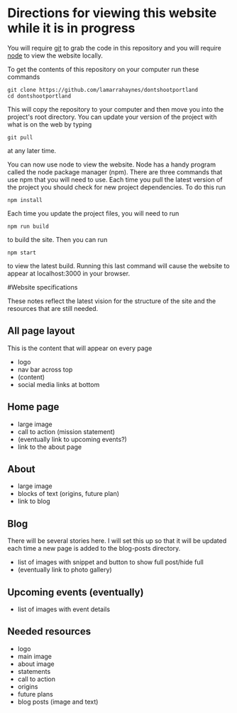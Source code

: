 # Directions for viewing this website while it is in progress

You will require [git](https://git-scm.com/) to grab the code in this repository and you will require [node](https://nodejs.org/en/download/) to view the website locally.

To get the contents of this repository on your computer run these commands

```
git clone https://github.com/lamarrahaynes/dontshootportland
cd dontshootportland
```
This will copy the repository to your computer and then move you into the project's root directory.  You can update your version of the project with what is on the web by typing
```
git pull
```
at any later time.

You can now use node to view the website.  Node has a handy program called the node package manager (npm).  There are three commands that use npm that you will need to use.  Each time you pull the latest version of the project you should check for new project dependencies.  To do this run
```
npm install
```

Each time you update the project files, you will need to run

```
npm run build
```
to build the site. Then you can run

```
npm start
```
to view the latest build.  Running this last command will cause the website to appear at localhost:3000 in your browser.

#Website specifications

These notes reflect the latest vision for the structure of the site and the resources that are still needed.

## All page layout

This is the content that will appear on every page
 - logo
 - nav bar across top
 - (content)
 - social media links at bottom

## Home page

 - large image
 - call to action (mission statement)
 - (eventually link to upcoming events?)
 - link to the about page

## About

 - large image
 - blocks of text (origins, future plan)
 - link to blog

## Blog

There will be several stories here.  I will set this up so that it will be updated each time a new page is added to the blog-posts directory.
 - list of images with snippet and button to show full post/hide full
 - (eventually link to photo gallery)

## Upcoming events (eventually)
 - list of images with event details

## Needed resources
 - logo
 - main image
 - about image
 - statements
  - call to action
  - origins
  - future plans
  - blog posts (image and text)
